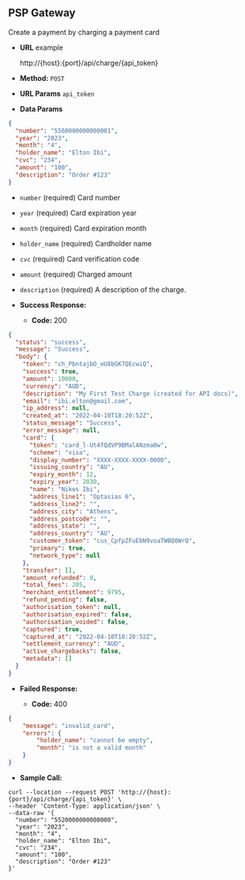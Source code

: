 **PSP Gateway**
----
  Create a payment by charging a payment card

* **URL** example

  http://{host}:{port}/api/charge/{api_token}

* **Method:**  `POST`
  
*  **URL Params**  `api_token`

* **Data Params** 
```json
{
  "number": "5560000000000001",
  "year": "2023",
  "month": "4",
  "holder_name": "Elton Ibi",
  "cvc": "234",
  "amount": "100",
  "description": "Order #123"
}
```
* `number` (required) Card number
* `year` (required) Card expiration year
* `month` (required) Card expiration month
* `holder_name` (required) Cardholder name
* `cvc` (required) Card verification code
* `amount` (required) Charged amount
* `description` (required) A description of the charge.


* **Success Response:**

  * **Code:** 200 <br />
```json
{
  "status": "success",
  "message": "Success",
  "body": {
    "token": "ch_PbntajbO_eU8bGK7QEcwiQ",
    "success": true,
    "amount": 10000,
    "currency": "AUD",
    "description": "My First Test Charge (created for API docs)",
    "email": "ibi.elton@gmail.com",
    "ip_address": null,
    "created_at": "2022-04-10T18:20:52Z",
    "status_message": "Success",
    "error_message": null,
    "card": {
      "token": "card_l-Ut4fQdVP9BMalANzma0w",
      "scheme": "visa",
      "display_number": "XXXX-XXXX-XXXX-0000",
      "issuing_country": "AU",
      "expiry_month": 12,
      "expiry_year": 2030,
      "name": "Nikos Ibi",
      "address_line1": "Optasias 6",
      "address_line2": "",
      "address_city": "Athens",
      "address_postcode": "",
      "address_state": "",
      "address_country": "AU",
      "customer_token": "cus_CpfpZFuEbN9voaTWBQ0WrQ",
      "primary": true,
      "network_type": null
    },
    "transfer": [],
    "amount_refunded": 0,
    "total_fees": 205,
    "merchant_entitlement": 9795,
    "refund_pending": false,
    "authorisation_token": null,
    "authorisation_expired": false,
    "authorisation_voided": false,
    "captured": true,
    "captured_at": "2022-04-10T18:20:52Z",
    "settlement_currency": "AUD",
    "active_chargebacks": false,
    "metadata": []
  }
}
```

* **Failed Response:**

  * **Code:** 400 <br />
```json
{
    "message": "invalid_card",
    "errors": {
        "holder_name": "cannot be empty",
        "month": "is not a valid month"
    }
}
```

* **Sample Call:**
```code
curl --location --request POST 'http://{host}:{port}/api/charge/{api_token}' \
--header 'Content-Type: application/json' \
--data-raw '{
  "number": "5520000000000000",
  "year": "2023",
  "month": "4",
  "holder_name": "Elton Ibi",
  "cvc": "234",
  "amount": "100",
  "description": "Order #123"
}'
```
